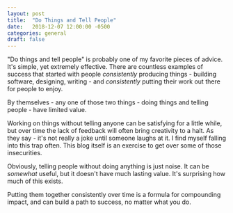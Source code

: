 ```yaml
---
layout: post
title:  "Do Things and Tell People"
date:   2018-12-07 12:00:00 -0500
categories: general
draft: false
---
```


"Do things and tell people" is probably one of my favorite pieces of advice. It's simple, yet extremely effective. There are countless examples of success that started with people _consistently_ producing things - building software, designing, writing - and _consistently_ putting their work out there for people to enjoy. 

By themselves - any one of those two things - doing things and telling people - have limited value. 

Working on things without telling anyone can be satisfying for a little while, but over time the lack of feedback will often bring creativity to a halt. As they say - it's not really a joke until someone laughs at it. I find myself falling into this trap often. This blog itself is an exercise to get over some of those insecurities.

Obviously, telling people without doing anything is just noise. It can be _somewhat_ useful, but it doesn't have much lasting value. It's surprising how much of this exists.

Putting them together consistently over time is a formula for compounding impact, and can build a path to success, no matter what you do.